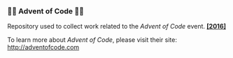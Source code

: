 ### 🎄🔔 Advent of Code 🔔🎁

Repository used to collect work related to the _Advent of Code_ event. **[[2016]](http://adventofcode.com/2016)**

To learn more about _Advent of Code_, please visit their site: http://adventofcode.com
